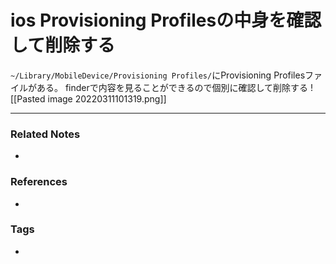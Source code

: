 # ios Provisioning Profilesの中身を確認して削除する
`~/Library/MobileDevice/Provisioning Profiles/`にProvisioning Profilesファイルがある。
finderで内容を見ることができるので個別に確認して削除する
![[Pasted image 20220311101319.png]]

----
### Related Notes
- 

### References
- 

### Tags
- 